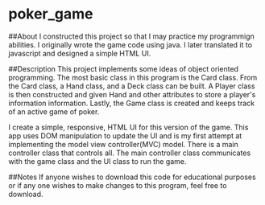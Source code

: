 # poker_game

##About
I constructed this project so that I may practice my programmign abilities. I originally wrote the game code using java. I later translated it to javascript and designed
a simple HTML UI.

##Description
This project implements some ideas of object oriented programming. The most basic class in this program is the Card class. From the Card class, a Hand class, and a Deck class 
can be built. A Player class is then constructed and given Hand and other attributes to store a player's information information. Lastly, the Game class is created and 
keeps track of an active game of poker. 

I create a simple, responsive, HTML UI for this version of the game. This app uses DOM manipulation to update the UI and is my first attempt at implementing the model view 
controller(MVC) model. There is a main controller class that controls all. The main controller class communicates with the game class and the UI class to run the game.

##Notes
If anyone wishes to download this code for educational purposes or if any one wishes to make changes to this program, feel free to download.
